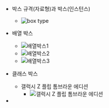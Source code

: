 * 박스 규격(자료형)과 박스(인스턴스)
  - ![box type](https://github.com/luibelstudy/hkit_2020_gonggong/blob/master/%ED%94%84%EB%A1%9C%EA%B7%B8%EB%9E%98%EB%B0%8D%20%EC%96%B8%EC%96%B4%20%ED%99%9C%EC%9A%A9/img/box_type.jpg?raw=true)

* 배열 박스
  - ![배열박스1](https://github.com/luibelstudy/hkit_2020_gonggong/blob/master/%ED%94%84%EB%A1%9C%EA%B7%B8%EB%9E%98%EB%B0%8D%20%EC%96%B8%EC%96%B4%20%ED%99%9C%EC%9A%A9/img/%EB%B0%B0%EC%97%B41%EB%B0%95%EC%8A%A4.jpg?raw=true)
  - ![배열박스2](https://github.com/luibelstudy/hkit_2020_gonggong/blob/master/%ED%94%84%EB%A1%9C%EA%B7%B8%EB%9E%98%EB%B0%8D%20%EC%96%B8%EC%96%B4%20%ED%99%9C%EC%9A%A9/img/%EB%B0%B0%EC%97%B42%EB%B0%95%EC%8A%A4.jpg?raw=true)
  - ![배열박스3](https://github.com/luibelstudy/hkit_2020_gonggong/blob/master/%ED%94%84%EB%A1%9C%EA%B7%B8%EB%9E%98%EB%B0%8D%20%EC%96%B8%EC%96%B4%20%ED%99%9C%EC%9A%A9/img/%EB%B0%B0%EC%97%B43%EB%B0%95%EC%8A%A4.jpg?raw=true)

* 클래스 박스
  - 갤럭시 Z 플립 톰브라운 에디션
    - ![갤럭시 Z 플립 톰브라운 에디션](https://github.com/luibelstudy/hkit_2020_gonggong/blob/master/%ED%94%84%EB%A1%9C%EA%B7%B8%EB%9E%98%EB%B0%8D%20%EC%96%B8%EC%96%B4%20%ED%99%9C%EC%9A%A9/img/%EC%82%BC%EC%84%B1-%EA%B0%A4%EB%9F%AD%EC%8B%9C-Z-%ED%94%8C%EB%A6%BD-%ED%86%B0%EB%B8%8C%EB%9D%BC%EC%9A%B4-%EC%97%90%EB%94%94%EC%85%98-1-1.jpg?raw=true)
*
